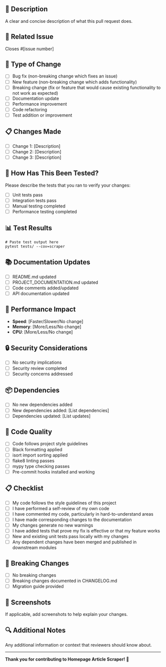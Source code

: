 ## 📝 Description
A clear and concise description of what this pull request does.

## 🔗 Related Issue
Closes #[issue number]

## 🧪 Type of Change
- [ ] Bug fix (non-breaking change which fixes an issue)
- [ ] New feature (non-breaking change which adds functionality)
- [ ] Breaking change (fix or feature that would cause existing functionality to not work as expected)
- [ ] Documentation update
- [ ] Performance improvement
- [ ] Code refactoring
- [ ] Test addition or improvement

## 📋 Changes Made
- [ ] Change 1: [Description]
- [ ] Change 2: [Description]
- [ ] Change 3: [Description]

## 🔧 How Has This Been Tested?
Please describe the tests that you ran to verify your changes:
- [ ] Unit tests pass
- [ ] Integration tests pass
- [ ] Manual testing completed
- [ ] Performance testing completed

## 📊 Test Results
```
# Paste test output here
pytest tests/ --cov=scraper
```

## 📚 Documentation Updates
- [ ] README.md updated
- [ ] PROJECT_DOCUMENTATION.md updated
- [ ] Code comments added/updated
- [ ] API documentation updated

## 🚀 Performance Impact
- **Speed**: [Faster/Slower/No change]
- **Memory**: [More/Less/No change]
- **CPU**: [More/Less/No change]

## 🔒 Security Considerations
- [ ] No security implications
- [ ] Security review completed
- [ ] Security concerns addressed

## 📦 Dependencies
- [ ] No new dependencies added
- [ ] New dependencies added: [List dependencies]
- [ ] Dependencies updated: [List updates]

## 🧹 Code Quality
- [ ] Code follows project style guidelines
- [ ] Black formatting applied
- [ ] isort import sorting applied
- [ ] flake8 linting passes
- [ ] mypy type checking passes
- [ ] Pre-commit hooks installed and working

## 📋 Checklist
- [ ] My code follows the style guidelines of this project
- [ ] I have performed a self-review of my own code
- [ ] I have commented my code, particularly in hard-to-understand areas
- [ ] I have made corresponding changes to the documentation
- [ ] My changes generate no new warnings
- [ ] I have added tests that prove my fix is effective or that my feature works
- [ ] New and existing unit tests pass locally with my changes
- [ ] Any dependent changes have been merged and published in downstream modules

## 🎯 Breaking Changes
- [ ] No breaking changes
- [ ] Breaking changes documented in CHANGELOG.md
- [ ] Migration guide provided

## 📸 Screenshots
If applicable, add screenshots to help explain your changes.

## 🔍 Additional Notes
Any additional information or context that reviewers should know about.

---

**Thank you for contributing to Homepage Article Scraper!** 🎉
